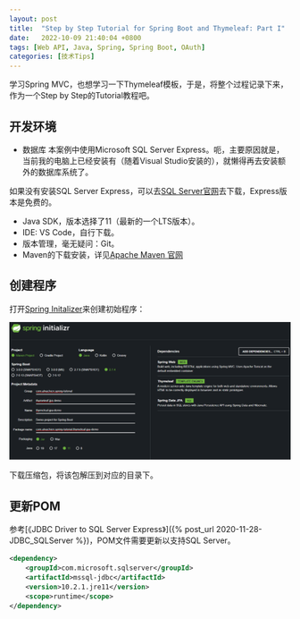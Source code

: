 ```yaml
---
layout: post
title:  "Step by Step Tutorial for Spring Boot and Thymeleaf: Part I"
date:   2022-10-09 21:40:04 +0800
tags: [Web API, Java, Spring, Spring Boot, OAuth]
categories: [技术Tips]
---
```


学习Spring MVC，也想学习一下Thymeleaf模板，于是，将整个过程记录下来，作为一个Step by Step的Tutorial教程吧。


## 开发环境
- 数据库
本案例中使用Microsoft SQL Server Express。呃，主要原因就是，当前我的电脑上已经安装有（随着Visual Studio安装的），就懒得再去安装额外的数据库系统了。   

如果没有安装SQL Server Express，可以去[SQL Server官网](https://www.microsoft.com/sqlserver)去下载，Express版本是免费的。
- Java SDK，版本选择了11（最新的一个LTS版本）。
- IDE: VS Code，自行下载。
- 版本管理，毫无疑问：Git。
- Maven的下载安装，详见[Apache Maven 官网](https://maven.apache.org/)


## 创建程序

打开[Spring Initalizer](https://start.spring.io/)来创建初始程序：

![初始化程序](/assets/uploads/2022/10/spring-boot-thymeleaf.png)

下载压缩包，将该包解压到对应的目录下。

## 更新POM

参考[《JDBC Driver to SQL Server Express》]({% post_url 2020-11-28-JDBC_SQLServer %})，POM文件需要更新以支持SQL Server。

```xml
<dependency>
    <groupId>com.microsoft.sqlserver</groupId>
    <artifactId>mssql-jdbc</artifactId>
    <version>10.2.1.jre11</version>
    <scope>runtime</scope>
</dependency>
```

